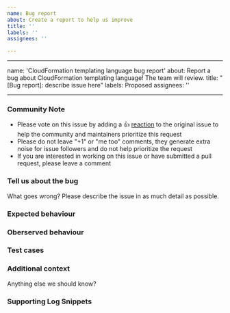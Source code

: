```yaml
---
name: Bug report
about: Create a report to help us improve
title: ''
labels: ''
assignees: ''

---
```


---
name: 'CloudFormation templating language bug report'
about: Report a bug about CloudFormation templating language! The team will review.
title: "[Bug report]: describe issue here"
labels: Proposed
assignees: ''

---

<!-- Please keep this note for the community -->

### Community Note

* Please vote on this issue by adding a 👍 [reaction](https://blog.github.com/2016-03-10-add-reactions-to-pull-requests-issues-and-comments/) to the original issue to help the community and maintainers prioritize this request
* Please do not leave "+1" or "me too" comments, they generate extra noise for issue followers and do not help prioritize the request
* If you are interested in working on this issue or have submitted a pull request, please leave a comment

<!-- Thank you for keeping this note for the community -->

<!--

**Security disclosures**

If you think you’ve found a potential security issue, please do not post it in the Issues.  Instead, please follow the instructions [here](https://aws.amazon.com/security/vulnerability-reporting/) or [email AWS security directly](mailto:aws-security@amazon.com).

-->

### **Tell us about the bug**
What goes wrong? Please describe the issue in as much detail as possible.


### **Expected behaviour**

### **Oberserved behaviour**

### **Test cases**

### **Additional context**
Anything else we should know?

### **Supporting Log Snippets**
